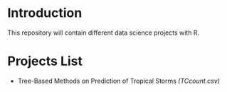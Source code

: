 # Introduction
This repository will contain different data science projects with R.

# Projects List
* Tree-Based Methods on Prediction of Tropical Storms *(TCcount.csv)* 
